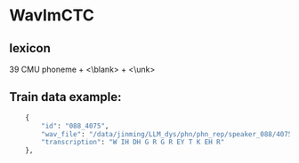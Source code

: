 # WavlmCTC

## lexicon

39 CMU phoneme + <\blank> + <\unk>

## Train data example:

```python
    {
        "id": "088_4075",
        "wav_file": "/data/jinming/LLM_dys/phn/phn_rep/speaker_088/4075.wav",
        "transcription": "W IH DH G R G R EY T K EH R"
    },
```
